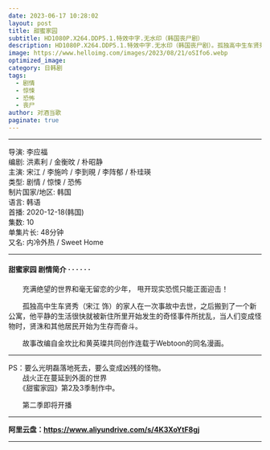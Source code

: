 ```yaml
---
date: 2023-06-17 10:28:02
layout: post
title: 甜蜜家园
subtitle: HD1080P.X264.DDP5.1.特效中字.无水印（韩国丧尸剧）
description: HD1080P.X264.DDP5.1.特效中字.无水印（韩国丧尸剧）。孤独高中生车贤秀的家人在一次事故中去世，之后搬到了一个新公寓，他平静的生活很快就被新住所里开始发生的奇怪事件所扰乱，当人们变成怪物时，贤洙和其他居民开始为生存而奋斗...
image: https://www.helloimg.com/images/2023/08/21/oSIfo6.webp
optimized_image: 
category: 日韩剧
tags:
  - 剧情
  - 惊悚
  - 恐怖
  - 丧尸
author: 对酒当歌
paginate: true
---
```


---

导演: 李应福  
编剧: 洪素利 / 金衡旼 / 朴昭静  
主演: 宋江 / 李施吟 / 李到晛 / 李阵郁 / 朴珪瑛  
类型: 剧情 / 惊悚 / 恐怖  
制片国家/地区: 韩国  
语言: 韩语  
首播: 2020-12-18(韩国)  
集数: 10  
单集片长: 48分钟  
又名: 内冷外热 / Sweet Home  

---

#### 甜蜜家园 剧情简介 · · · · · ·

　　充满绝望的世界和毫无留恋的少年， 甩开现实恐慌只能正面迎击！

　　孤独高中生车贤秀（宋江 饰）的家人在一次事故中去世，之后搬到了一个新公寓，他平静的生活很快就被新住所里开始发生的奇怪事件所扰乱，当人们变成怪物时，贤洙和其他居民开始为生存而奋斗。

　　故事改编自金坎比和黄英璨共同创作连载于Webtoon的同名漫画。

---
PS：要么光明磊落地死去，要么变成凶残的怪物。  
　　战火正在蔓延到外面的世界  
　　《甜蜜家园》第2及3季制作中。  

　　第二季即将开播  

---

**阿里云盘：<https://www.aliyundrive.com/s/4K3XoYtF8gj>**

---
